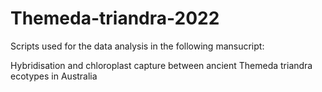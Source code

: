 # Themeda-triandra-2022
Scripts used for the data analysis in the following mansucript:

Hybridisation and chloroplast capture between ancient Themeda triandra ecotypes in Australia
